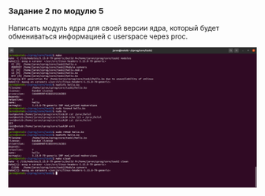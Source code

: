 ### Задание 2 по модулю 5
Написать модуль ядра для своей версии ядра, который будет обмениваться информацией с userspace через proc.

![task2.png](/task2/task2.png)
